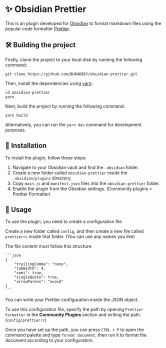 # ✨ Obsidian Prettier

This is an plugin developed for [Obsidian](https://obsidian.md) to format markdown files using the popular code formatter [Prettier](https://prettier.io/).

## 🛠️ Building the project

Firstly, clone the project to your local disk by running the following command:

```
git clone https://github.com/BUR4KBEY/obsidian-prettier.git
```

Then, install the dependencies using [yarn](https://yarnpkg.com):

```
cd obsidian-prettier
yarn
```

Next, build the project by running the following command:

```
yarn build
```

Alternatively, you can run the `yarn dev` command for development purposes.

## 🔌 Installation

To install the plugin, follow these steps:

1. Navigate to your Obsidian vault and find the `.obsidian` folder.
2. Create a new folder called `obsidian-prettier` inside the `.obsidian/plugins` directory.
3. Copy `main.js` and `manifest.json` files into the `obsidian-prettier` folder.
4. Enable the plugin from the Obsidian settings. (Community plugins > Prettier Formatter)

## 🚀 Usage

To use the plugin, you need to create a configuration file.

Create a new folder called `config`, and then create a new file called `prettierrc` inside that folder. (You can use any names you like)

The file content must follow this structure:

````
```json
{
    "trailingComma": "none",
    "tabWidth": 4,
    "semi": true,
    "singleQuote": true,
    "arrowParens": "avoid"
}
```
````

You can write your Prettier configuration inside the JSON object.

To use this configuration file, specify the path by opening `Prettier Formatter` in the **Community Plugins** section and writing the path. (`config/prettierrc`)

Once you have set up the path, you can press `CTRL + P` to open the command palette and type `format document`, then run it to format the document according to your configuration.
